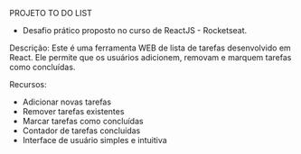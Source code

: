 PROJETO TO DO LIST 
* Desafio prático proposto no curso de ReactJS - Rocketseat.

Descrição:
Este é uma ferramenta WEB de lista de tarefas desenvolvido em React. Ele permite que os usuários adicionem, removam e marquem tarefas como concluídas.

Recursos:
- Adicionar novas tarefas
- Remover tarefas existentes
- Marcar tarefas como concluídas
- Contador de tarefas concluídas
- Interface de usuário simples e intuitiva
